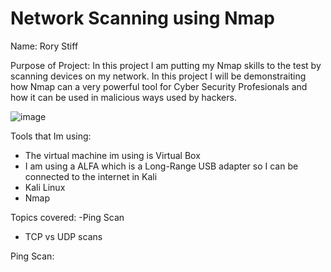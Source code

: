 # Network Scanning using Nmap 

Name: Rory Stiff


Purpose of Project: In this project I am putting my Nmap skills to the test by scanning devices on my network.
In this project I will be demonstraiting how Nmap can a very powerful tool for Cyber Security Profesionals and how
it can be used in malicious ways used by hackers. 

![image](https://github.com/user-attachments/assets/1ff3c27a-535d-4e94-ab37-0b805ecdba7f)



Tools that Im using:
- The virtual machine im using is Virtual Box
- I am using a ALFA which is a Long-Range USB adapter so I can be connected to the internet in Kali
- Kali Linux
- Nmap


Topics covered:
-Ping Scan
- TCP vs UDP scans


Ping Scan:





